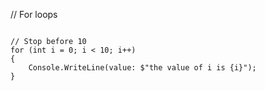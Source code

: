 // For loops
```

// Stop before 10
for (int i = 0; i < 10; i++)
{
    Console.WriteLine(value: $"the value of i is {i}");
}

```
